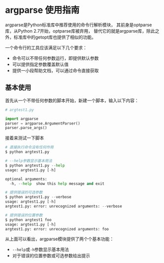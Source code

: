 # argparse 使用指南

argparse是Python标准库中推荐使用的命令行解析模块，
其前身是optparse库，从Python 2.7开始，optparse库被弃用，
替代它的就是argparse库，除此之外，标准库中的getopt库也提供了相似的功能。  
  
一个命令行的工具应该满足以下几个要求：

 - 命令可以不带任何参数运行，即提供默认参数
 - 可以提供指定参数覆盖默认值
 - 提供一小段帮助文档，可以通过命令直接获取

## 基本使用

首先从一个不带任何参数的脚本开始，新建一个脚本，输入以下内容：

```python
# argtest1.py

import argparse
parser = argparse.ArgumentParser()
parser.parse_args()
```

接着来测试一下脚本

```python
# 直接执行命令没有任何作用
$ python argtest1.py

# --help参数显示基本用法
$ python argtest1.py --help
usage: argtest1.py [-h]

optional arguments:
  -h, --help  show this help message and exit

# 提供错误的可选参数
$ python argtest1.py --verbose
usage: argtest1.py [-h]
argtest1.py: error: unrecognized arguments: --verbose

# 提供错误的位置参数
$ python argtest1 foo
usage: argtest1.py [-h]
argtest1.py: error: unrecognized arguments: foo
```

从上面可以看出，argparse模块提供了两个个基本功能：

 - `--help`或`-h`参数显示基本用法
 - 对于错误的位置参数或可选参数给出提示

